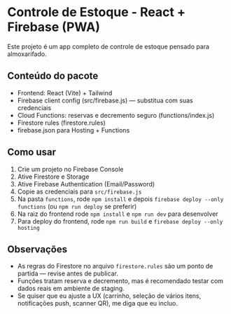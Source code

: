 # Controle de Estoque - React + Firebase (PWA)

Este projeto é um app completo de controle de estoque pensado para almoxarifado.

## Conteúdo do pacote
- Frontend: React (Vite) + Tailwind
- Firebase client config (src/firebase.js) — substitua com suas credenciais
- Cloud Functions: reservas e decremento seguro (functions/index.js)
- Firestore rules (firestore.rules)
- firebase.json para Hosting + Functions

## Como usar
1. Crie um projeto no Firebase Console
2. Ative Firestore e Storage
3. Ative Firebase Authentication (Email/Password)
4. Copie as credenciais para `src/firebase.js`
5. Na pasta `functions`, rode `npm install` e depois `firebase deploy --only functions` (ou `npm run deploy` se preferir)
6. Na raiz do frontend rode `npm install` e `npm run dev` para desenvolver
7. Para deploy do frontend, rode `npm run build` e `firebase deploy --only hosting`

## Observações
- As regras do Firestore no arquivo `firestore.rules` são um ponto de partida — revise antes de publicar.
- Funções tratam reserva e decremento, mas é recomendado testar com dados reais em ambiente de staging.
- Se quiser que eu ajuste a UX (carrinho, seleção de vários itens, notificações push, scanner QR), me diga que eu incluo.

